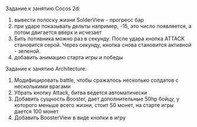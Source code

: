 
Задание к занятию Cocos 2d:

1. вывести полоску жизни SolderView - прогресс бар
2. при ударе показывать дельты
   например, -15, это число появляется, а потом двигается вверх и исчезает
3. Бить потивника можно раз в секунду.
   После удара кнопка ATTACK становится серой.
   Через секунду, кнопка снова становится активной - зеленой.
4. добавить анимацию старта игры и победы

Задание к занятию Architecture:

1. Модифицировать battle, чтобы сражалось несколько солдатов с несколькими врагами
2. Убрать кнопку Attack, битва ведется автоматически
3. Добавить сущность Booster, дает дополнительные 50hp бойцу, у которого меньше всего жизни, стоит 50 монет, на старте игры дается 100 монет
4. Добавить BoosterView в виде кнопки в игру